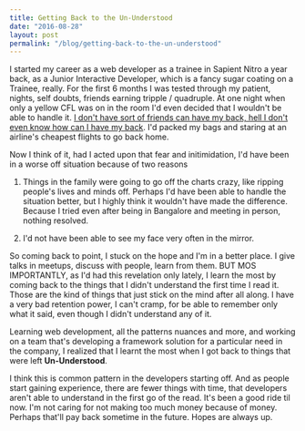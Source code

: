 ```yaml
---
title: Getting Back to the Un-Understood
date: "2016-08-28"
layout: post
permalink: "/blog/getting-back-to-the-un-understood"
---
```


I started my career as a web developer as a trainee in Sapient Nitro a year back, as a Junior Interactive Developer, which is a fancy sugar coating on a Trainee, really. For the first 6 months I was tested through my patient, nights, self doubts, friends earning tripple / quadruple. At one night when only a yellow CFL was on in the room I'd even decided that I wouldn't be able to handle it. [I don't have sort of friends can have my back, hell I don't even know how can I have my back](https://www.facebook.com/notes/swastika-jajoo/notes-on-not-being-special-enough/687472464744590). I'd packed my bags and staring at an airline's cheapest flights to go back home. 

Now I think of it, had I acted upon that fear and initimidation, I'd have been in a worse off situation because of two reasons

1. Things in the family were going to go off the charts crazy, like ripping people's lives and minds off. Perhaps I'd have been able to handle the situation better, but I highly think it wouldn't have made the difference. Because I tried even after being in Bangalore and meeting in person, nothing resolved. 

2. I'd not have been able to see my face very often in the mirror.

So coming back to point, I stuck on the hope and I'm in a better place. I give talks in meetups, discuss with people, learn from them. BUT MOS IMPORTANTLY, as I'd had this revelation only lately, I learn the most by coming back to the things that I didn't understand the first time I read it. Those are the kind of things that just stick on the mind after all along. I have a very bad retention power, I can't cramp, for be able to remember only what it said, even though I didn't understand any of it. 

Learning web development, all the patterns nuances and more, and working on a team that's developing a framework solution for a particular need in the company, I realized that I learnt the most when I got back to things that were left **Un-Understood**. 

I think this is common pattern in the developers starting off. And as people start gaining experience, there are fewer things with time, that developers aren't able to understand in the first go of the read. It's been a good ride til now. I'm not caring for not making too much money because of money. Perhaps that'll pay back sometime in the future. Hopes are always up.